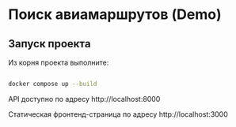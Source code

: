 # Поиск авиамаршрутов (Demo)

## Запуск проекта

Из корня проекта выполните:

```bash

docker compose up --build

```

API доступно по адресу http://localhost:8000

Статическая фронтенд-страница по адресу http://localhost:3000